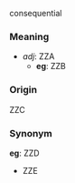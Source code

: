 consequential
### Meaning
+ _adj_: ZZA
	+ __eg__: ZZB

### Origin

ZZC

### Synonym

__eg__: ZZD

+ ZZE


